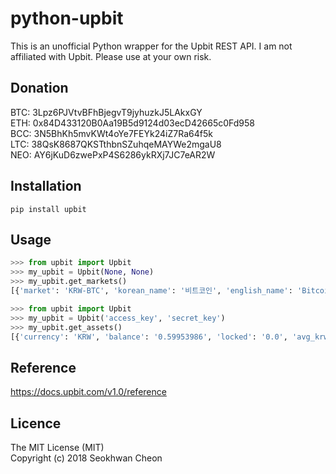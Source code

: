 python-upbit
============

This is an unofficial Python wrapper for the Upbit REST API. I am not affiliated with Upbit. Please use at your own risk.

Donation
--------

BTC: 3Lpz6PJVtvBFhBjegvT9jyhuzkJ5LAkxGY  
ETH: 0x84D433120B0Aa19B5d9124d03ecD42665c0Fd958  
BCC: 3N5BhKh5mvKWt4oYe7FEYk24iZ7Ra64f5k  
LTC: 38QsK8687QKSTthbnSZuhqeMAYWe2mgaU8  
NEO: AY6jKuD6zwePxP4S6286ykRXj7JC7eAR2W  

Installation
------------

```
pip install upbit
```

Usage
-----

```python
>>> from upbit import Upbit
>>> my_upbit = Upbit(None, None)
>>> my_upbit.get_markets()
[{'market': 'KRW-BTC', 'korean_name': '비트코인', 'english_name': 'Bitcoin'}, {'market': 'KRW-DASH', 'korean_name': '대시', 'english_name': 'Dash'}, {'market': 'KRW-ETH', 'korean_name': '이더리움', 'english_name': 'Ethereum'}, {'market': 'BTC-NEO', 'korean_name': '네오', 'english_name': 'NEO'}, ...
```

```python
>>> from upbit import Upbit
>>> my_upbit = Upbit('access_key', 'secret_key')
>>> my_upbit.get_assets()
[{'currency': 'KRW', 'balance': '0.59953986', 'locked': '0.0', 'avg_krw_buy_price': '0', 'modified': False}, {'currency': 'BTC', 'balance': ...
```

Reference
---------

https://docs.upbit.com/v1.0/reference

Licence
-------

The MIT License (MIT)  
Copyright (c) 2018 Seokhwan Cheon  
